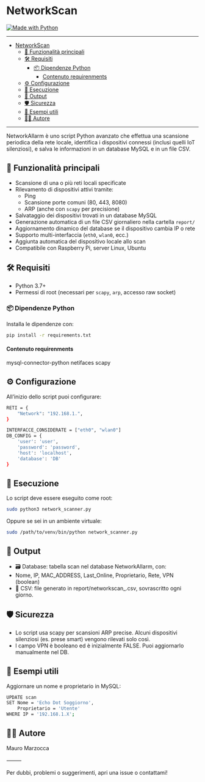 # NetworkScan

[![Made with Python](https://img.shields.io/badge/Made%20with-Python-3776AB?style=for-the-badge&logo=python&logoColor=white)](https://www.python.org/)

---

- [NetworkScan](#networkscan)
  - [🚀 Funzionalità principali](#-funzionalità-principali)
  - [🛠️ Requisiti](#️-requisiti)
    - [📦 Dipendenze Python](#-dipendenze-python)
      - [Contenuto requirenments](#contenuto-requirenments)
  - [⚙️ Configurazione](#️-configurazione)
  - [🧪 Esecuzione](#-esecuzione)
  - [📂 Output](#-output)
  - [🛡️ Sicurezza](#️-sicurezza)
  - [📌 Esempi utili](#-esempi-utili)
  - [🧑‍💻 Autore](#-autore)

---

NetworkAllarm è uno script Python avanzato che effettua una scansione periodica della rete locale, identifica i dispositivi connessi (inclusi quelli IoT silenziosi), e salva le informazioni in un database MySQL e in un file CSV.

## 🚀 Funzionalità principali

- Scansione di una o più reti locali specificate
- Rilevamento di dispositivi attivi tramite:
  - Ping
  - Scansione porte comuni (80, 443, 8080)
  - ARP (anche con `scapy` per precisione)
- Salvataggio dei dispositivi trovati in un database MySQL
- Generazione automatica di un file CSV giornaliero nella cartella `report/`
- Aggiornamento dinamico del database se il dispositivo cambia IP o rete
- Supporto multi-interfaccia (`eth0`, `wlan0`, ecc.)
- Aggiunta automatica del dispositivo locale allo scan
- Compatibile con Raspberry Pi, server Linux, Ubuntu

## 🛠️ Requisiti

- Python 3.7+
- Permessi di root (necessari per `scapy`, `arp`, accesso raw socket)

### 📦 Dipendenze Python

Installa le dipendenze con:

```bash
pip install -r requirements.txt
```

#### Contenuto requirenments

mysql-connector-python
netifaces
scapy

## ⚙️ Configurazione

All’inizio dello script puoi configurare:

```bash
RETI = {
    "Network": "192.168.1.",
}

INTERFACCE_CONSIDERATE = ["eth0", "wlan0"]
DB_CONFIG = {
    'user': 'user',
    'password': 'password',
    'host': 'localhost',
    'database': 'DB'
}
```

## 🧪 Esecuzione

Lo script deve essere eseguito come root:

```bash
sudo python3 network_scanner.py
```

Oppure se sei in un ambiente virtuale:

```bash
sudo /path/to/venv/bin/python network_scanner.py
```

## 📂 Output

- 🗃️ Database: tabella scan nel database NetworkAllarm, con:
- Nome, IP, MAC_ADDRESS, Last_Online, Proprietario, Rete, VPN (boolean)
- 📄 CSV: file generato in report/networkscan_<GG-MM-AA>.csv, sovrascritto ogni giorno.

## 🛡️ Sicurezza

- Lo script usa scapy per scansioni ARP precise. Alcuni dispositivi silenziosi (es. prese smart) vengono rilevati solo così.
- l campo VPN è booleano ed è inizialmente FALSE. Puoi aggiornarlo manualmente nel DB.

## 📌 Esempi utili

Aggiornare un nome e proprietario in MySQL:

```bash
UPDATE scan
SET Nome = 'Echo Dot Soggiorno',
    Proprietario = 'Utente'
WHERE IP = '192.168.1.X';
```

## 🧑‍💻 Autore

Mauro Marzocca

⸻

Per dubbi, problemi o suggerimenti, apri una issue o contattami!
